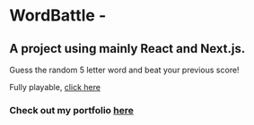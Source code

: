 # WordBattle -

## A project using mainly React and Next.js. 

Guess the random 5 letter word and beat your previous score!

Fully playable, [click here](https://wordbattles.vercel.app/)

### Check out my portfolio [here](https://lukaslundblad.vercel.app/)
